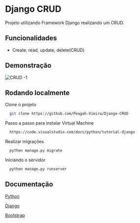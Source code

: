 # Django CRUD

Projeto utilizando Framework Django realizando um CRUD.

## Funcionalidades

- Create, read, update, delete(CRUD)

## Demonstração

![CRUD -1](https://github.com/Peagah-Vieira/Django-CRUD/assets/105545343/2fe8ef38-cd6e-446b-8dee-d7fef1dcd668)

## Rodando localmente

Clone o projeto

```bash
  git clone https://github.com/Peagah-Vieira/Django-CRUD
```

Passo a passo para instalar Virtual Machine

```bash
  https://code.visualstudio.com/docs/python/tutorial-django
```

Realizar migrações

```bash
  python manage.py migrate
```

Iniciando o servidor

```bash
  python manage.py runserver
```

## Documentação

[Python](https://www.python.org)

[Django](https://www.djangoproject.com)

[Bootstrap](https://getbootstrap.com)
